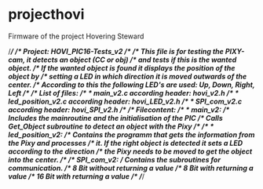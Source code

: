 # projecthovi
Firmware of the project Hovering Steward

/*****************************************************************************/
/* Project: HOVI_PIC16-Tests_v2
/* 
/* This file is for testing the PIXY-cam, it detects an object (CC or obj)
/* and tests if this is the wanted object.
/* If the wanted object is found it displays the position of the object by
/* setting a LED in which direction it is moved outwards of the center.
/* According to this the following LED's are used: Up, Down, Right, Left
/*
/* List of files:
/*      * main_v2.c         according header: hovi_v2.h
/*      * led_position_v2.c according header: hovi_LED_v2.h
/*      * SPI_com_v2.c      according header: hovi_SPI_v2.h
/*
/* Filecontent:
/*      * main_v2:
/*  Includes the mainroutine and the initialisation of the PIC
/*  Calls Get_Object subroutine to detect an object with the Pixy
/*
/*      * led_position_v2:
/*  Contains the programm that gets the information from the Pixy and processes
/*  it. If the right object is detected it sets a LED according to the direction
/*  the Pixy needs to be moved to get the object into the center.
/*
/*      *SPI_com_v2:
/*  Contains the subroutines for communication.
/*      8 Bit without returning a value
/*      8 Bit with returning a value
/*      16 Bit with returning a value
/*
/*****************************************************************************/